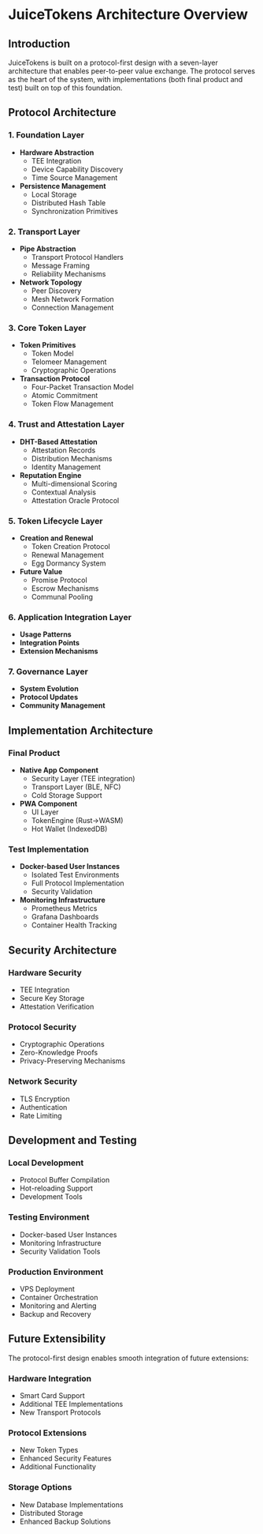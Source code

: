 # JuiceTokens Architecture Overview

## Introduction

JuiceTokens is built on a protocol-first design with a seven-layer architecture that enables peer-to-peer value exchange. The protocol serves as the heart of the system, with implementations (both final product and test) built on top of this foundation.

## Protocol Architecture

### 1. Foundation Layer
- **Hardware Abstraction**
  - TEE Integration
  - Device Capability Discovery
  - Time Source Management
- **Persistence Management**
  - Local Storage
  - Distributed Hash Table
  - Synchronization Primitives

### 2. Transport Layer
- **Pipe Abstraction**
  - Transport Protocol Handlers
  - Message Framing
  - Reliability Mechanisms
- **Network Topology**
  - Peer Discovery
  - Mesh Network Formation
  - Connection Management

### 3. Core Token Layer
- **Token Primitives**
  - Token Model
  - Telomeer Management
  - Cryptographic Operations
- **Transaction Protocol**
  - Four-Packet Transaction Model
  - Atomic Commitment
  - Token Flow Management

### 4. Trust and Attestation Layer
- **DHT-Based Attestation**
  - Attestation Records
  - Distribution Mechanisms
  - Identity Management
- **Reputation Engine**
  - Multi-dimensional Scoring
  - Contextual Analysis
  - Attestation Oracle Protocol

### 5. Token Lifecycle Layer
- **Creation and Renewal**
  - Token Creation Protocol
  - Renewal Management
  - Egg Dormancy System
- **Future Value**
  - Promise Protocol
  - Escrow Mechanisms
  - Communal Pooling

### 6. Application Integration Layer
- **Usage Patterns**
- **Integration Points**
- **Extension Mechanisms**

### 7. Governance Layer
- **System Evolution**
- **Protocol Updates**
- **Community Management**

## Implementation Architecture

### Final Product
- **Native App Component**
  - Security Layer (TEE integration)
  - Transport Layer (BLE, NFC)
  - Cold Storage Support
- **PWA Component**
  - UI Layer
  - TokenEngine (Rust->WASM)
  - Hot Wallet (IndexedDB)

### Test Implementation
- **Docker-based User Instances**
  - Isolated Test Environments
  - Full Protocol Implementation
  - Security Validation
- **Monitoring Infrastructure**
  - Prometheus Metrics
  - Grafana Dashboards
  - Container Health Tracking

## Security Architecture

### Hardware Security
- TEE Integration
- Secure Key Storage
- Attestation Verification

### Protocol Security
- Cryptographic Operations
- Zero-Knowledge Proofs
- Privacy-Preserving Mechanisms

### Network Security
- TLS Encryption
- Authentication
- Rate Limiting

## Development and Testing

### Local Development
- Protocol Buffer Compilation
- Hot-reloading Support
- Development Tools

### Testing Environment
- Docker-based User Instances
- Monitoring Infrastructure
- Security Validation Tools

### Production Environment
- VPS Deployment
- Container Orchestration
- Monitoring and Alerting
- Backup and Recovery

## Future Extensibility

The protocol-first design enables smooth integration of future extensions:

### Hardware Integration
- Smart Card Support
- Additional TEE Implementations
- New Transport Protocols

### Protocol Extensions
- New Token Types
- Enhanced Security Features
- Additional Functionality

### Storage Options
- New Database Implementations
- Distributed Storage
- Enhanced Backup Solutions